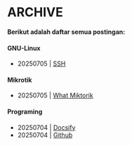 # ARCHIVE
**Berikut adalah daftar semua postingan:**


#### GNU-Linux
* 20250705 | [SSH](/posts/GNU-Linux/20250705_SSH.md)

#### Mikrotik
* 20250705 | [What Miktorik](/posts/Mikrotik/20250705_what_miktorik.md)

#### Programing
* 20250704 | [Docsify](/posts/Programing/20250704_docsify.md)
* 20250704 | [Github](/posts/Programing/20250704_github.md)
